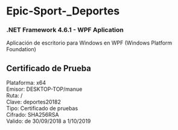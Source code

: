 ﻿# Epic-Sport-_Deportes

### .NET Framework 4.6.1 - WPF Aplication

Aplicación de escritorio para Windows en WPF (Windows Platform Foundation)



## Certificado de Prueba

Plataforma: x64  
Emisor: DESKTOP-TOP/manue  
Ruta: /  
Clave: deportes20182  
Tipo: Certificado de pruebas  
Cifrado: SHA256RSA  
Valido: de 30/09/2018 a 1/10/2019  
